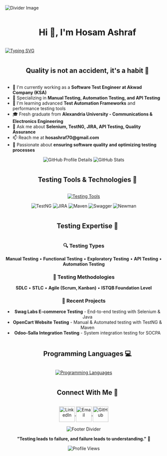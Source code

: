 <!-- Horizontal Divider (Gradient) -->
<img src="https://user-images.githubusercontent.com/73097560/115834477-dbab4500-a447-11eb-908a-139a6edaec5c.gif" alt="Divider Image">

<!-- h1 without bottom border -->
<div id="user-content-toc">
  <ul align="center">
    <summary><h1 style="display: inline-block">Hi 👋, I'm Hosam Ashraf</h1></summary>
  </ul>
</div>

<!-- Typing SVG -->
[![Typing SVG](https://readme-typing-svg.herokuapp.com?font=Fira+Code&pause=1000&color=2A77F7&multiline=true&repeat=false&random=false&width=500&height=100&lines=Software+Test+Engineer;Specialized+in+Manual+%26+Automation+Testing;Quality+Assurance+%26+Bug+Detection+Expert)](https://git.io/typing-svg)

<!-- h2 without bottom border -->
<div id="user-content-toc">
  <ul align="center">
    <summary><h2 style="display: inline-block">Quality is not an accident, it's a habit 🎯</h2></summary>
  </ul>
</div>

<!-- Intro start -->
<ul>
  <li>🔭 I'm currently working as a <b>Software Test Engineer at Akwad Company (KSA)</b></li>
  <li>🧪 Specializing in <b>Manual Testing, Automation Testing, and API Testing</b></li>
  <li>🌱 I'm learning advanced <b>Test Automation Frameworks</b> and performance testing tools</li>
  <li>🎓 Fresh graduate from <b>Alexandria University - Communications & Electronics Engineering</b></li>
  <li>💬 Ask me about <b>Selenium, TestNG, JIRA, API Testing, Quality Assurance</b></li>
  <li>📫 Reach me at <b>hosashraf70@gmail.com</b></li>
  <li>🚀 Passionate about <b>ensuring software quality and optimizing testing processes</b></li>
</ul>
<!-- Intro end -->

<!-- GitHub Profile Summary Cards -->
<div align="center">
  <img src="http://github-profile-summary-cards.vercel.app/api/cards/profile-details?username=7osashraf&theme=2077" alt="GitHub Profile Details">
  <img src="http://github-profile-summary-cards.vercel.app/api/cards/stats?username=7osashraf&theme=2077" alt="GitHub Stats">
</div>

<!-- Testing Tools & Technologies -->
<div id="user-content-toc">
  <ul align="center">
    <summary><h2 style="display: inline-block">Testing Tools & Technologies 🧪</h2></summary>
  </ul>
</div>

<!-- Testing Tools Icons -->
<p align="center">
  <a href="https://skillicons.dev">
    <img src="https://skillicons.dev/icons?i=java,python,js,selenium,postman,github,git,vscode,mysql&perline=9" alt="Testing Tools">
  </a>
</p>

<!-- Additional Tools (Text-based since not all have icons) -->
<p align="center">
  <img src="https://img.shields.io/badge/TestNG-FF6C37?style=for-the-badge&logo=testng&logoColor=white" alt="TestNG">
  <img src="https://img.shields.io/badge/JIRA-0052CC?style=for-the-badge&logo=jira&logoColor=white" alt="JIRA">
  <img src="https://img.shields.io/badge/Maven-C71A36?style=for-the-badge&logo=apache-maven&logoColor=white" alt="Maven">
  <img src="https://img.shields.io/badge/Swagger-85EA2D?style=for-the-badge&logo=swagger&logoColor=black" alt="Swagger">
  <img src="https://img.shields.io/badge/Newman-FF6C37?style=for-the-badge&logo=postman&logoColor=white" alt="Newman">
</p>

<!-- Testing Expertise -->
<div id="user-content-toc">
  <ul align="center">
    <summary><h2 style="display: inline-block">Testing Expertise 🎯</h2></summary>
  </ul>
</div>

<div align="center">

### 🔍 Testing Types
**Manual Testing** • **Functional Testing** • **Exploratory Testing** • **API Testing** • **Automation Testing**

### 🔧 Testing Methodologies  
**SDLC** • **STLC** • **Agile (Scrum, Kanban)** • **ISTQB Foundation Level**

### 🚀 Recent Projects
- **Swag Labs E-commerce Testing** - End-to-end testing with Selenium & Java
- **OpenCart Website Testing** - Manual & Automated testing with TestNG & Maven
- **Odoo-Salla Integration Testing** - System integration testing for SOCPA

</div>

<!-- Programming Languages -->
<div id="user-content-toc">
  <ul align="center">
    <summary><h2 style="display: inline-block">Programming Languages 💻</h2></summary>
  </ul>
</div>

<p align="center">
  <a href="https://skillicons.dev">
    <img src="https://skillicons.dev/icons?i=java,python,js,cpp,c,html,css,sql&perline=8" alt="Programming Languages">
  </a>
</p>

<!-- Connect with me -->
<div id="user-content-toc">
  <ul align="center">
    <summary><h2 style="display: inline-block">Connect With Me 🤝</h2></summary>
  </ul>
</div>

<!-- Icons and Links -->
<p align="center">
  <a href="https://www.linkedin.com/in/hosam-ashraf/" target="_blank">
    <img align="center" src="https://user-images.githubusercontent.com/88904952/234979284-68c11d7f-1acc-4f0c-ac78-044e1037d7b0.png" alt="LinkedIn" height="50" width="50">
  </a>
  <a href="mailto:hosashraf70@gmail.com" target="_blank">
    <img align="center" src="https://cdn-icons-png.flaticon.com/512/732/732200.png" alt="Email" height="50" width="50">
  </a>
  <a href="https://github.com/7osashraf" target="_blank">
    <img align="center" src="https://cdn-icons-png.flaticon.com/512/733/733553.png" alt="GitHub" height="50" width="50">
  </a>
</p>

<!-- Footer -->
<div align="center">
  <img src="https://user-images.githubusercontent.com/73097560/115834477-dbab4500-a447-11eb-908a-139a6edaec5c.gif" alt="Footer Divider">
  
  **"Testing leads to failure, and failure leads to understanding."** 🧪
  
  <img src="https://komarev.com/ghpvc/?username=7osashraf&label=Profile%20views&color=0e75b6&style=flat" alt="Profile Views">
</div>
